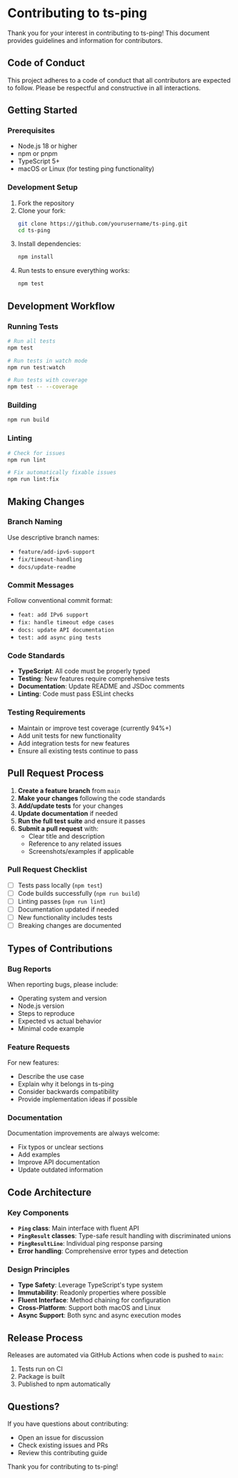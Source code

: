 # Contributing to ts-ping

Thank you for your interest in contributing to ts-ping! This document provides guidelines and information for contributors.

## Code of Conduct

This project adheres to a code of conduct that all contributors are expected to follow. Please be respectful and constructive in all interactions.

## Getting Started

### Prerequisites

- Node.js 18 or higher
- npm or pnpm
- TypeScript 5+
- macOS or Linux (for testing ping functionality)

### Development Setup

1. Fork the repository
2. Clone your fork:
   ```bash
   git clone https://github.com/yourusername/ts-ping.git
   cd ts-ping
   ```
3. Install dependencies:
   ```bash
   npm install
   ```
4. Run tests to ensure everything works:
   ```bash
   npm test
   ```

## Development Workflow

### Running Tests

```bash
# Run all tests
npm test

# Run tests in watch mode
npm run test:watch

# Run tests with coverage
npm test -- --coverage
```

### Building

```bash
npm run build
```

### Linting

```bash
# Check for issues
npm run lint

# Fix automatically fixable issues
npm run lint:fix
```

## Making Changes

### Branch Naming

Use descriptive branch names:
- `feature/add-ipv6-support`
- `fix/timeout-handling`
- `docs/update-readme`

### Commit Messages

Follow conventional commit format:
- `feat: add IPv6 support`
- `fix: handle timeout edge cases`
- `docs: update API documentation`
- `test: add async ping tests`

### Code Standards

- **TypeScript**: All code must be properly typed
- **Testing**: New features require comprehensive tests
- **Documentation**: Update README and JSDoc comments
- **Linting**: Code must pass ESLint checks

### Testing Requirements

- Maintain or improve test coverage (currently 94%+)
- Add unit tests for new functionality
- Add integration tests for new features
- Ensure all existing tests continue to pass

## Pull Request Process

1. **Create a feature branch** from `main`
2. **Make your changes** following the code standards
3. **Add/update tests** for your changes
4. **Update documentation** if needed
5. **Run the full test suite** and ensure it passes
6. **Submit a pull request** with:
   - Clear title and description
   - Reference to any related issues
   - Screenshots/examples if applicable

### Pull Request Checklist

- [ ] Tests pass locally (`npm test`)
- [ ] Code builds successfully (`npm run build`)
- [ ] Linting passes (`npm run lint`)
- [ ] Documentation updated if needed
- [ ] New functionality includes tests
- [ ] Breaking changes are documented

## Types of Contributions

### Bug Reports

When reporting bugs, please include:
- Operating system and version
- Node.js version
- Steps to reproduce
- Expected vs actual behavior
- Minimal code example

### Feature Requests

For new features:
- Describe the use case
- Explain why it belongs in ts-ping
- Consider backwards compatibility
- Provide implementation ideas if possible

### Documentation

Documentation improvements are always welcome:
- Fix typos or unclear sections
- Add examples
- Improve API documentation
- Update outdated information

## Code Architecture

### Key Components

- **`Ping` class**: Main interface with fluent API
- **`PingResult` classes**: Type-safe result handling with discriminated unions
- **`PingResultLine`**: Individual ping response parsing
- **Error handling**: Comprehensive error types and detection

### Design Principles

- **Type Safety**: Leverage TypeScript's type system
- **Immutability**: Readonly properties where possible
- **Fluent Interface**: Method chaining for configuration
- **Cross-Platform**: Support both macOS and Linux
- **Async Support**: Both sync and async execution modes

## Release Process

Releases are automated via GitHub Actions when code is pushed to `main`:

1. Tests run on CI
2. Package is built
3. Published to npm automatically

## Questions?

If you have questions about contributing:
- Open an issue for discussion
- Check existing issues and PRs
- Review this contributing guide

Thank you for contributing to ts-ping!
